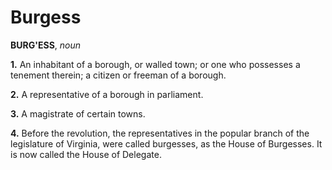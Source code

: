 # Burgess

**BURG'ESS**, _noun_

**1.** An inhabitant of a borough, or walled town; or one who possesses a tenement therein; a citizen or freeman of a borough.

**2.** A representative of a borough in parliament.

**3.** A magistrate of certain towns.

**4.** Before the revolution, the representatives in the popular branch of the legislature of Virginia, were called burgesses, as the House of Burgesses. It is now called the House of Delegate.